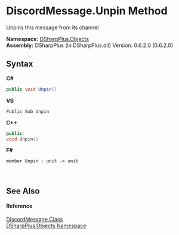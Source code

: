 # DiscordMessage.Unpin Method 
 

Unpins this message from its channel

**Namespace:**&nbsp;<a href="b70db947-75ff-488f-5245-350c6ca1e522">DSharpPlus.Objects</a><br />**Assembly:**&nbsp;DSharpPlus (in DSharpPlus.dll) Version: 0.6.2.0 (0.6.2.0)

## Syntax

**C#**<br />
``` C#
public void Unpin()
```

**VB**<br />
``` VB
Public Sub Unpin
```

**C++**<br />
``` C++
public:
void Unpin()
```

**F#**<br />
``` F#
member Unpin : unit -> unit 

```

<br />

## See Also


#### Reference
<a href="624f2cf1-a9bc-96bc-c884-33ba518d0b5d">DiscordMessage Class</a><br /><a href="b70db947-75ff-488f-5245-350c6ca1e522">DSharpPlus.Objects Namespace</a><br />